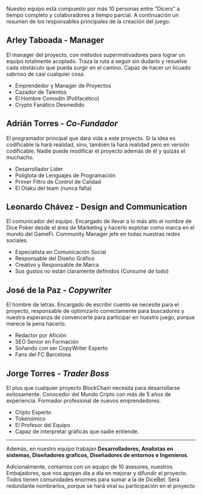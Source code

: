 Nuestro equipo está compuesto por más 10 personas entre “Dicers” a tiempo completo y colaboradores a tiempo parcial. A continuación un resumen de los responsables principales de la creación del juego:

## Arley Taboada - Manager

El manager del proyecto, con métodos supermotivadores para lograr un equipo totalmente acoplado. Traza la ruta a seguir sin dudarlo y resuelve cada obstáculo que pueda surgir en el camino. Capaz de hacer un licuado sabroso de casi cualquier cosa.

- Emprendedor y Manager de Proyectos
- Cazador de Talentos
- El Hombre Comodín (Polifacético)
- Crypto Fanático Desmedido

## Adrián Torres ***- Co-Fundador***

El programador principal que dará vida a este proyecto. Si la idea es codificable la hará realidad, sino, también la hará realidad pero en versión codificable. Nadie puede modificar el proyecto además de él y quizás el muchacho.

- Desarrollador Líder
- Poliglota de Lenguajes de Programación
- Primer Filtro de Control de Calidad
- El Otaku del team (nunca falta)

## Leonardo **Chávez - Design and Communication**

El comunicador del equipo. Encargado de llevar a lo más alto el nombre de Dice Poker desde el área de Marketing y hacerlo explotar como marca en el mundo del GameFi. Community Manager jefe en todas nuestras redes sociales.

- Especialista en Comunicación Social
- Responsable del Diseño Gráfico
- Creativo y Responsable de Marca
- Sus gustos no están claramente definidos (Consume de todo)

## José de la Paz ***- Copywriter***

El hombre de letras. Encargado de escribir cuento se necesite para el proyecto, responsable de optimizarlo correctamente para buscadores y nuestra esperanza de convencerte para participar en nuestro juego, porque merece la pena hacerlo.

- Redactor por Afición
- SEO Senior en Formación
- Soñando con ser CopyWriter Experto
- Fans del FC Barcelona

## Jorge Torres ***- Trader Boss***

El plus que cualquier proyecto BlockChain necesita para desarrollarse exitosamente. Conocedor del Mundo Cripto con más de 5 años de experiencia. Formador profesional de nuevos emprendedores.

- Cripto Experto
- Tokenómico
- El Profesor del Equipo
- Capaz de interpretar gráficas que nadie entiende.

----------------------------------------------------------------------------------------------------

Además, en nuestro equipo trabajan **Desarrolladores, Analistas en sistemas, Diseñadores graficos, Diseñadores de entornos e Ingenieros**.

Adicionalmente, contamos con un equipo de 10 asesores, nuestros Embajadores, que nos apoyan día a día en mejorar y difundir el proyecto. Todos tienen comunidades enormes para sumar a la de DiceBet. Será redundante nombrarlos, porque se hará viral su participación en el proyecto